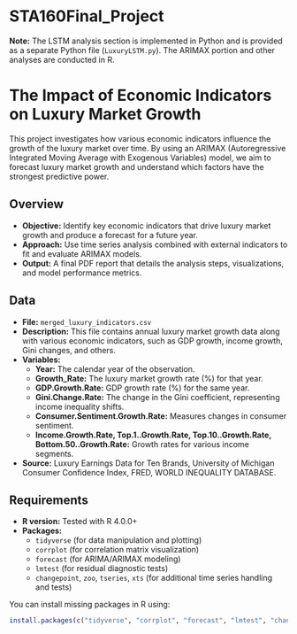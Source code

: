 # STA160Final_Project
**Note:** The LSTM analysis section is implemented in Python and is provided as a separate Python file (`LuxuryLSTM.py`). The ARIMAX portion and other analyses are conducted in R.

# The Impact of Economic Indicators on Luxury Market Growth

This project investigates how various economic indicators influence the growth of the luxury market over time. By using an ARIMAX (Autoregressive Integrated Moving Average with Exogenous Variables) model, we aim to forecast luxury market growth and understand which factors have the strongest predictive power.

## Overview

- **Objective:** Identify key economic indicators that drive luxury market growth and produce a forecast for a future year.
- **Approach:** Use time series analysis combined with external indicators to fit and evaluate ARIMAX models.
- **Output:** A final PDF report that details the analysis steps, visualizations, and model performance metrics.

## Data

- **File:** `merged_luxury_indicators.csv`
- **Description:** This file contains annual luxury market growth data along with various economic indicators, such as GDP growth, income growth, Gini changes, and others.  
- **Variables:**  
  - **Year:** The calendar year of the observation.  
  - **Growth_Rate:** The luxury market growth rate (%) for that year.  
  - **GDP.Growth.Rate:** GDP growth rate (%) for the same year.  
  - **Gini.Change.Rate:** The change in the Gini coefficient, representing income inequality shifts.  
  - **Consumer.Sentiment.Growth.Rate:** Measures changes in consumer sentiment.  
  - **Income.Growth.Rate, Top.1..Growth.Rate, Top.10..Growth.Rate, Bottom.50..Growth.Rate:** Growth rates for various income segments.  
- **Source:** Luxury Earnings Data for Ten Brands, University of Michigan Consumer Confidence Index, FRED, WORLD INEQUALITY DATABASE.

## Requirements

- **R version:** Tested with R 4.0.0+  
- **Packages:**  
  - `tidyverse` (for data manipulation and plotting)  
  - `corrplot` (for correlation matrix visualization)  
  - `forecast` (for ARIMA/ARIMAX modeling)  
  - `lmtest` (for residual diagnostic tests)  
  - `changepoint`, `zoo`, `tseries`, `xts` (for additional time series handling and tests)

You can install missing packages in R using:
```r
install.packages(c("tidyverse", "corrplot", "forecast", "lmtest", "changepoint", "zoo", "tseries", "xts"))
```

